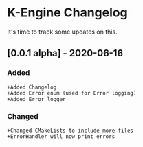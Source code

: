 # K-Engine Changelog

It's time to track some updates on this.

## [0.0.1 alpha] - 2020-06-16
 
 
### Added
    
    +Added Changelog 
    +Added Error enum (used for Error logging)
    +Added Error logger
    

### Changed

    +Changed CMakeLists to include more files 
    +ErrorHandler will now print errors

